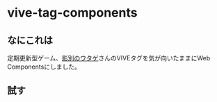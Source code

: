 # vive-tag-components

## なにこれは
定期更新型ゲーム、[影別のウタゲ](http://tyaunen.moo.jp/shadow/view/index.php)さんのVIVEタグを気が向いたままにWeb Componentsにしました。

## 試す
